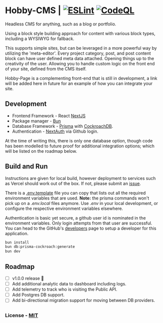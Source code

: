 # Hobby-CMS | [![ESLint](https://github.com/harley-codes/Hobby-CMS/actions/workflows/eslint.yml/badge.svg?branch=main)](https://github.com/harley-codes/Hobby-CMS/actions/workflows/eslint.yml) [![CodeQL](https://github.com/harley-codes/Hobby-CMS/actions/workflows/codeql.yml/badge.svg)](https://github.com/harley-codes/Hobby-CMS/actions/workflows/codeql.yml)

Headless CMS for anything, such as a blog or portfolio.

Using a block style building approach for content with various block types, including a WYSIWYG for fallback.

This supports simple sites, but can be leveraged in a more powerful way by utilizing the 'meta-editor'. Every project category, post, and post content block can have user defined meta data attached. Opening things up to the creativity of the user. Allowing you to handle custom logic on the front end of your site, defined from the CMS itself.

Hobby-Page is a complementing front-end that is still in development, a link will be added here in future for an example of how you can integrate your site.

## Development

- Frontend Framework - React [NextJS](https://nextjs.org/)
- Package manager - [Bun](https://bun.sh/)
- Database Framework - [Prisma](https://www.prisma.io/) with [CockroachDB](https://www.cockroachlabs.com).
- Authentication - [NextAuth](https://next-auth.js.org/) via Github login.

At the time of writing this, there is only one database option, though code has been modelled to future proof for additional integration options; which will be listed on the roadmap below.

## Build and Run

Instructions are given for local build, however deployment to services such as Vercel should work out of the box. If not, please submit an [issue](https://github.com/harley-codes/Hobby-CMS/issues).

There is a [.env.template](/.env.template) file you can copy that lists out all the required environment variables that are used. **Note:** the prisma commands won't pick up on a _.env.local_ files anymore. Use _.env_ in your local development, or configure the respective environment variables elsewhere.

Authentication is basic yet secure, a github user id is nominated in the environment variables. Only login attempts from that user are successful. You can head to the GitHub's [developers](https://github.com/settings/developers) page to setup a developer for this application.

```bash
bun install
bun db:prisma-cockroach:generate
bun dev
```

## Roadmap

- [ ] v1.0.0 release 🥳
- [ ] Add additional analytic data to dashboard including logs.
- [ ] Add telemetry to track who is visiting the Public API.
- [ ] Add Postgres DB support.
- [ ] Add bi-directional migration support for moving between DB providers.

##

### License - [MIT](/LICENSE)

